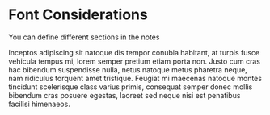 # Font Considerations

You can define different sections in the notes

Inceptos adipiscing sit natoque dis tempor conubia habitant, at turpis fusce vehicula tempus mi, lorem semper pretium etiam porta non. Justo cum cras hac bibendum suspendisse nulla, netus natoque metus pharetra neque, nam ridiculus torquent amet tristique. Feugiat mi maecenas natoque montes tincidunt scelerisque class varius primis, consequat semper donec mollis bibendum cras posuere egestas, laoreet sed neque nisi est penatibus facilisi himenaeos.